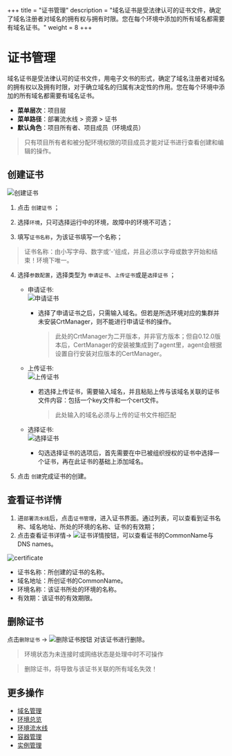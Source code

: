 
+++
title = "证书管理"
description = "域名证书是受法律认可的证书文件，确定了域名注册者对域名的拥有权与拥有时限。您在每个环境中添加的所有域名都需要有域名证书。"
weight = 8
+++

# 证书管理

域名证书是受法律认可的证书文件，用电子文书的形式，确定了域名注册者对域名的拥有权以及拥有时限，对于确立域名的归属有决定性的作用。您在每个环境中添加的所有域名都需要有域名证书。
    
  - **菜单层次**：项目层
  - **菜单路径**：部署流水线 > 资源 > 证书
  - **默认角色**：项目所有者、项目成员（环境成员）
<blockquote class="note">
只有项目所有者和被分配环境权限的项目成员才能对证书进行查看创建和编辑的操作。
</blockquote>

## 创建证书  
![创建证书](/docs/user-guide/deployment-pipeline/image/c-create.png)
 
 1. 点击 `创建证书` ；

 2. 选择`环境`，只可选择运行中的环境，故障中的环境不可选；

 3. 填写`证书名称`，为该证书填写一个名称；  
 <blockquote class="warning">  证书名称：由小写字母、数字或‘-’组成，并且必须以字母或数字开始和结束！环境下唯一。</blockquote>

 
 4. 选择`参数配置`，选择类型为 `申请证书`、`上传证书`或是`选择证书` ；
 
    - 申请证书:  
    ![申请证书](/docs/user-guide/deployment-pipeline/image/c-apply.jpg)
    
        - 选择了申请证书之后，只需输入域名。但若是所选环境对应的集群并未安装CrtManager，则不能进行申请证书的操作。

            <blockquote class="warning">
              此处的CrtManager为二开版本，并非官方版本；但自0.12.0版本后，CertManager的安装被集成到了agent里，agent会根据设置自行安装对应版本的CertManager。
            </blockquote>

        
    - 上传证书:  
    ![上传证书](/docs/user-guide/deployment-pipeline/image/c-upload.jpg)
     
        - 若选择上传证书，需要输入域名，并且粘贴上传与该域名关联的证书文件内容：包括一个key文件和一个cert文件。
              
            <blockquote class="warning">
              此处输入的域名必须与上传的证书文件相匹配
            </blockquote>

    - 选择证书:  
    ![选择证书](/docs/user-guide/deployment-pipeline/image/c-choose.jpg)
    
        - 勾选选择证书的选项后，首先需要在中已被组织授权的证书中选择一个证书，再在此证书的基础上添加域名。
              
          
 5. 点击 `创建`完成证书的创建。


## 查看证书详情
 1. 进`部署流水线`后，点击`证书管理`，进入证书界面。通过列表，可以查看到证书名称、域名地址、所处的环境的名称、证书的有效期；
 2. 点击查看证书详情→ ![证书详情按钮](/docs/user-guide/deployment-pipeline/image/del_net_button.png)，可以查看证书的CommonName与DNS names。

  ![certificate](/docs/user-guide/deployment-pipeline/image/c-more.png)     
  
  - 证书名称：所创建的证书的名称。
  - 域名地址：所创证书的CommonName。  
  - 环境名称：该证书所处的环境的名称。
  - 有效期：该证书的有效期限。



## 删除证书

点击`删除证书` → ![删除证书按钮](/docs/user-guide/deployment-pipeline/image/del_net_button.png) 对该证书进行删除。

<blockquote class="note">
  环境状态为未连接时或网络状态是处理中时不可操作
</blockquote>

<blockquote class="warning">
  删除证书，将导致与该证书关联的所有域名失效！
</blockquote>

## 更多操作
- [域名管理](../ingress)
- [环境总览](../environments-overview)
- [环境流水线](../environment-pipeline)
- [容器管理](../container)
- [实例管理](../instance)


